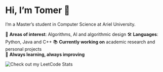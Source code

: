 # Hi, I’m Tomer 👋

I’m a Master’s student in Computer Science at Ariel University. 

🧠 **Areas of interest**: Algorithms, AI and algorithmic design
🛠️ **Languages**: Python, Java and C++
📚 **Currently working on** academic research and personal projects  
🌱 **Always learning, always improving**


![Check out my LeetCode Stats](https://leetcode-badge-sage.vercel.app/badge/Tomer-Shor1?theme=natural)
